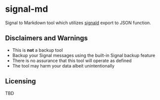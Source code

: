 # signal-md

Signal to Markdown tool which utilizes [signald](https://signald.org/) export to JSON function.

## Disclaimers and Warnings

- This is **not** a backup tool
- Backup your Signal messages using the built-in Signal backup feature
- There is no assurance that this tool will operate as defined 
- The tool may harm your data albeit unintentionally

## Licensing

TBD